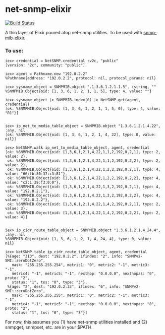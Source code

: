 net-snmp-elixir
=======
[![Build Status](https://travis-ci.org/jonnystorm/net-snmp-elixir.svg?branch=master)](https://travis-ci.org/jonnystorm/net-snmp-elixir)

A thin layer of Elixir poured atop net-snmp utilities. To be used with [snmp-mib-elixir](https://github.com/jonnystorm/snmp-mib-elixir).

### To use:

```
iex> credential = NetSNMP.credential :v2c, "public"
[version: "2c", community: "public"]

iex> agent = Pathname.new "192.0.2.2"
%Pathname{address: "192.0.2.2", protocol: nil, protocol_params: nil}

iex> sysname_object = SNMPMIB.object ".1.3.6.1.2.1.1.5", :string, ""
%SNMPMIB.Object{oid: [1, 3, 6, 1, 2, 1, 1, 5], type: 4, value: ""}

iex> sysname_object |> SNMPMIB.index(0) |> NetSNMP.get(agent, credential)
[ok: %SNMPMIB.Object{oid: [1, 3, 6, 1, 2, 1, 1, 5, 0], type: 4, value: "R1"}]


iex> ip_net_to_media_table_object = SNMPMIB.object "1.3.6.1.2.1.4.22", :any, nil
[ok: %SNMPMIB.Object{oid: [1, 3, 6, 1, 2, 1, 4, 22], type: 0, value: nil}]

iex> NetSNMP.walk ip_net_to_media_table_object, agent, credential
[ok: %SNMPMIB.Object{oid: [1,3,6,1,2,1,4,22,1,1,2,192,0,2,1], type: 2, value: 2},
 ok: %SNMPMIB.Object{oid: [1,3,6,1,2,1,4,22,1,1,2,192,0,2,2], type: 2, value: 2},
 ok: %SNMPMIB.Object{oid: [1,3,6,1,2,1,4,22,1,2,2,192,0,2,1], type: 4, value: "66:fb:30:37:c3:81"},
 ok: %SNMPMIB.Object{oid: [1,3,6,1,2,1,4,22,1,2,2,192,0,2,2], type: 4, value: "c2:1:39:f3:0:0"},
 ok: %SNMPMIB.Object{oid: [1,3,6,1,2,1,4,22,1,3,2,192,0,2,1], type: 4, value: "192.0.2.1"},
 ok: %SNMPMIB.Object{oid: [1,3,6,1,2,1,4,22,1,3,2,192,0,2,2], type: 4, value: "192.0.2.2"},
 ok: %SNMPMIB.Object{oid: [1,3,6,1,2,1,4,22,1,4,2,192,0,2,1], type: 2, value: 3},
 ok: %SNMPMIB.Object{oid: [1,3,6,1,2,1,4,22,1,4,2,192,0,2,2], type: 2, value: 4}]


iex> ip_cidr_route_table_object = SNMPMIB.object "1.3.6.1.2.1.4.24.4", :any, nil
%SNMPMIB.Object{oid: [1, 3, 6, 1, 2, 1, 4, 24, 4], type: 0, value: nil}

iex> NetSNMP.table ip_cidr_route_table_object, agent, credential
[%{age: "313", dest: "192.0.2.2", ifindex: "2", info: "SNMPv2-SMI::zeroDotZero",
   mask: "255.255.255.254", metric1: "0", metric2: "-1", metric3: "-1",
   metric4: "-1", metric5: "-1", nexthop: "0.0.0.0", nexthopas: "0", proto: "2",
   status: "1", tos: "0", type: "3"},
 %{age: "2", dest: "192.0.2.33", ifindex: "6", info: "SNMPv2-SMI::zeroDotZero",
   mask: "255.255.255.255", metric1: "0", metric2: "-1", metric3: "-1",
   metric4: "-1", metric5: "-1", nexthop: "0.0.0.0", nexthopas: "0", proto: "2",
   status: "1", tos: "0", type: "3"}]
```

For now, this assumes you (1) have net-snmp utilities installed and (2) snmpget, snmpset, etc. are in your $PATH.

